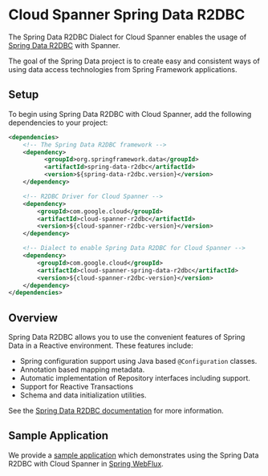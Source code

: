 # Cloud Spanner Spring Data R2DBC

The Spring Data R2DBC Dialect for Cloud Spanner enables the usage of [Spring Data R2DBC](https://github.com/spring-projects/spring-data-r2dbc) with Spanner.

The goal of the Spring Data project is to create easy and consistent ways of using data access technologies from Spring Framework applications.

## Setup

To begin using Spring Data R2DBC with Cloud Spanner, add the following dependencies to your project:

```xml
<dependencies>
    <!-- The Spring Data R2DBC framework -->
    <dependency>
          <groupId>org.springframework.data</groupId>
          <artifactId>spring-data-r2dbc</artifactId>
          <version>${spring-data-r2dbc.version}</version>
    </dependency>

    <!-- R2DBC Driver for Cloud Spanner -->
    <dependency>
        <groupId>com.google.cloud</groupId>
        <artifactId>cloud-spanner-r2dbc</artifactId>
        <version>${cloud-spanner-r2dbc-version}</version>
    </dependency>

    <!-- Dialect to enable Spring Data R2DBC for Cloud Spanner -->
    <dependency>
        <groupId>com.google.cloud</groupId>
        <artifactId>cloud-spanner-spring-data-r2dbc</artifactId>
        <version>${cloud-spanner-r2dbc-version}</version>
    </dependency>
</dependencies>
```

## Overview

Spring Data R2DBC allows you to use the convenient features of Spring Data in a Reactive environment.
These features include:

* Spring configuration support using Java based `@Configuration` classes.
* Annotation based mapping metadata.
* Automatic implementation of Repository interfaces including support.
* Support for Reactive Transactions
* Schema and data initialization utilities.

See the [Spring Data R2DBC documentation](https://github.com/spring-projects/spring-data-r2dbc#features) for more information.

## Sample Application

We provide a [sample application](https://github.com/GoogleCloudPlatform/cloud-spanner-r2dbc/tree/master/cloud-spanner-r2dbc-samples/cloud-spanner-spring-data-r2dbc-sample)
which demonstrates using the Spring Data R2DBC with Cloud Spanner in [Spring WebFlux](https://docs.spring.io/spring/docs/current/spring-framework-reference/web-reactive.html).
